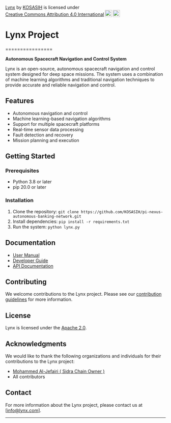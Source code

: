 <p xmlns:cc="http://creativecommons.org/ns#" xmlns:dct="http://purl.org/dc/terms/"><a property="dct:title" rel="cc:attributionURL" href="https://github.com/KOSASIH/pi-nexus-autonomous-banking-network/tree/main/sidra_chain_integration/src/space_exploration/project/Lynx">Lynx</a> by <a rel="cc:attributionURL dct:creator" property="cc:attributionName" href="https://www.linkedin.com/in/kosasih-81b46b5a">KOSASIH</a> is licensed under <a href="https://creativecommons.org/licenses/by/4.0/?ref=chooser-v1" target="_blank" rel="license noopener noreferrer" style="display:inline-block;">Creative Commons Attribution 4.0 International<img style="height:22px!important;margin-left:3px;vertical-align:text-bottom;" src="https://mirrors.creativecommons.org/presskit/icons/cc.svg?ref=chooser-v1" alt=""><img style="height:22px!important;margin-left:3px;vertical-align:text-bottom;" src="https://mirrors.creativecommons.org/presskit/icons/by.svg?ref=chooser-v1" alt=""></a></p>

# Lynx Project
================

**Autonomous Spacecraft Navigation and Control System**

Lynx is an open-source, autonomous spacecraft navigation and control system designed for deep space missions. The system uses a combination of machine learning algorithms and traditional navigation techniques to provide accurate and reliable navigation and control.

**Features**
------------

* Autonomous navigation and control
* Machine learning-based navigation algorithms
* Support for multiple spacecraft platforms
* Real-time sensor data processing
* Fault detection and recovery
* Mission planning and execution

**Getting Started**
-------------------

### Prerequisites

* Python 3.8 or later
* pip 20.0 or later

### Installation

1. Clone the repository: `git clone https://github.com/KOSASIH/pi-nexus-autonomous-banking-network.git`
2. Install dependencies: `pip install -r requirements.txt`
3. Run the system: `python lynx.py`

**Documentation**
-----------------

* [User Manual](docs/user_manual.md)
* [Developer Guide](docs/developer_guide.md)
* [API Documentation](docs/api.md)

**Contributing**
---------------

We welcome contributions to the Lynx project. Please see our [contribution guidelines](CONTRIBUTING.md) for more information.

**License**
----------

Lynx is licensed under the [Apache 2.0](LICENSE).

**Acknowledgments**
------------------

We would like to thank the following organizations and individuals for their contributions to the Lynx project:

* [Mohammed Al-Jefairi ( Sidra Chain Owner )](https://github.com/maljefairi)
* All contributors


**Contact**
----------

For more information about the Lynx project, please contact us at [info@lynx.com].


---------------

